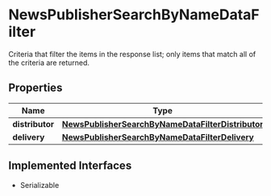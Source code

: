 

# NewsPublisherSearchByNameDataFilter

Criteria that filter the items in the response list; only items that match all of the criteria are returned.

## Properties

Name | Type | Description | Notes
------------ | ------------- | ------------- | -------------
**distributor** | [**NewsPublisherSearchByNameDataFilterDistributor**](NewsPublisherSearchByNameDataFilterDistributor.md) |  |  [optional]
**delivery** | [**NewsPublisherSearchByNameDataFilterDelivery**](NewsPublisherSearchByNameDataFilterDelivery.md) |  |  [optional]


## Implemented Interfaces

* Serializable


